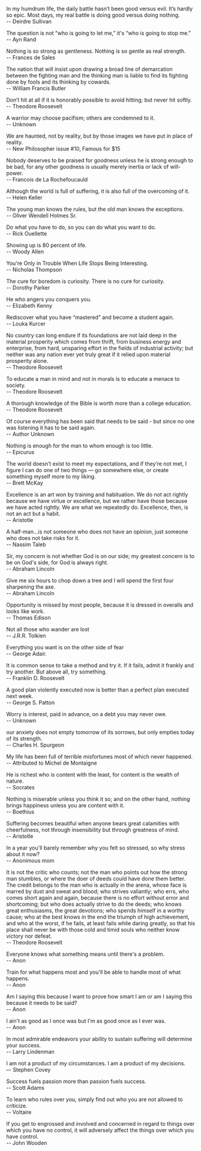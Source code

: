 In my humdrum life, the daily battle hasn’t been good versus evil. It’s hardly so epic. Most days, my real battle is doing good versus doing nothing.  
-- Deirdre Sullivan

The question is not “who is going to let me,” it's “who is going to stop me."  
-- Ayn Rand

Nothing is so strong as gentleness. Nothing is so gentle as real strength.  
-- Frances de Sales

The nation that will insist upon drawing a broad line of demarcation between the fighting man and the thinking man is liable to find its fighting done by fools and its thinking by cowards.  
-- William Francis Butler

Don’t hit at all if it is honorably possible to avoid hitting; but never hit softly.  
-- Theodore Roosevelt

A warrior may choose pacifism; others are condemned to it.  
-- Unknown

We are haunted, not by reality, but by those images we have put in place of reality.  
-- New Philosopher issue #10, Famous for $15

Nobody deserves to be praised for goodness unless he is strong enough to be bad, for any other goodness is usually merely inertia or lack of will-power.  
-- Francois de La Rochefoucauld

Although the world is full of suffering, it is also full of the overcoming of it.  
-- Helen Keller

The young man knows the rules, but the old man knows the exceptions.  
-- Oliver Wendell Holmes Sr.

Do what you have to do, so you can do what you want to do.  
-- Rick Ouellette

Showing up is 80 percent of life.  
-- Woody Allen

You're Only in Trouble When Life Stops Being Interesting.  
-- Nicholas Thompson

The cure for boredom is curiosity. There is no cure for curiosity.  
-- Dorothy Parker

He who angers you conquers you.  
-- Elizabeth Kenny

Rediscover what you have “mastered” and become a student again.  
-- Louka Kurcer

No country can long endure if its foundations are not laid deep in the material prosperity which comes from thrift, from business energy and enterprise, from hard, unsparing effort in the fields of industrial activity; but neither was any nation ever yet truly great if it relied upon material prosperity alone.  
-- Theodore Roosevelt

To educate a man in mind and not in morals is to educate a menace to society.  
-- Theodore Roosevelt

A thorough knowledge of the Bible is worth more than a college education.  
-- Theodore Roosevelt

Of course everything has been said that needs to be said - but since no one was listening it has to be said again.  
-- Author Unknown

Nothing is enough for the man to whom enough is too little.  
-- Epicurus 

The world doesn’t exist to meet my expectations, and if they’re not met, I figure I can do one of two things — go somewhere else, or create something myself more to my liking.  
-- Brett McKay

Excellence is an art won by training and habituation. We do not act rightly because we have virtue or excellence, but we rather have those because we have acted rightly. We are what we repeatedly do. Excellence, then, is not an act but a habit.  
-- Aristotle

A half-man…is not someone who does not have an opinion, just someone who does not take risks for it.  
-- Nassim Taleb

Sir, my concern is not whether God is on our side; my greatest concern is to be on God's side, for God is always right.  
-- Abraham Lincoln

Give me six hours to chop down a tree and I will spend the first four sharpening the axe.  
-- Abraham Lincoln

Opportunity is missed by most people, because it is dressed in overalls and looks like work.   
-- Thomas Edison

Not all those who wander are lost  
-- J.R.R. Tolkien

Everything you want is on the other side of fear  
-- George Adair.

It is common sense to take a method and try it. If it fails, admit it frankly and try another. But above all, try something.  
-- Franklin D. Roosevelt

A good plan violently executed now is better than a perfect plan executed next week.  
-- George S. Patton

Worry is interest, paid in advance, on a debt you may never owe.  
-- Unknown

our anxiety does not empty tomorrow of its sorrows, but only empties today of its strength.  
-- Charles H. Spurgeon

My life has been full of terrible misfortunes most of which never happened.  
-- Attributed to Michel de Montaigne

He is richest who is content with the least, for content is the wealth of nature.  
-- Socrates

Nothing is miserable unless you think it so; and on the other hand, nothing brings happiness unless you are content with it.  
-- Boethius

Suffering becomes beautiful when anyone bears great calamities with cheerfulness, not through insensibility but through greatness of mind.  
-- Aristotle

In a year you'll barely remember why you felt so stressed, so why stress about it now?  
-- Anonimous mom

It is not the critic who counts; not the man who points out how the strong man stumbles, or where the doer of deeds could have done them better. The credit belongs to the man who is actually in the arena, whose face is marred by dust and sweat and blood; who strives valiantly; who errs, who comes short again and again, because there is no effort without error and shortcoming; but who does actually strive to do the deeds; who knows great enthusiasms, the great devotions; who spends himself in a worthy cause; who at the best knows in the end the triumph of high achievement, and who at the worst, if he fails, at least fails while daring greatly, so that his place shall never be with those cold and timid souls who neither know victory nor defeat.  
-- Theodore Roosevelt

Everyone knows what something means until there's a problem.  
-- Anon

Train for what happens most and you'll be able to handle most of what happens.  
-- Anon

Am I saying this because I want to prove how smart I am or am I saying this because it needs to be said?  
-- Anon

I ain't as good as I once was but I'm as good once as I ever was.  
-- Anon

In most admirable endeavors your ability to sustain suffering will determine your success.  
-- Larry Lindenman

I am not a product of my circumstances. I am a product of my decisions.  
–- Stephen Covey

Success fuels passion more than passion fuels success.  
-- Scott Adams

To learn who rules over you, simply find out who you are not allowed to criticize.  
-- Voltaire

If you get to engrossed and involved and concerned in regard to things over which you have no control, it will adversely affect the things over which you have control.  
-- John Wooden
